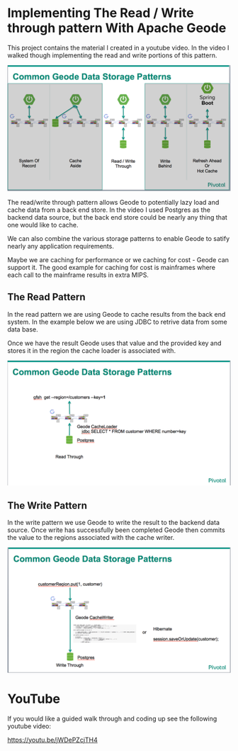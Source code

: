 # Implementing The Read / Write through pattern With Apache Geode

This project contains the material I created in a youtube video.    In the video I walked though implementing the read and write portions of this pattern.

![alt text](images/patterns.png)

The read/write through pattern allows Geode to potentially lazy load and cache data from a back end store.   In the video I used Postgres as the backend data source, but the back end store could be nearly any thing that one would like to cache.   

We can also combine the various storage patterns to enable Geode to satify nearly any application requirements. 

Maybe we are caching for performance or we caching for cost - Geode can support it.   The good example for caching for cost is mainframes where each call to the mainframe results in extra MIPS.

## The Read Pattern

In the read pattern we are using Geode to cache results from the back end system.   In the example below we are using JDBC to retrive data from some data base.   

Once we have the result Geode uses that value and the provided key and stores it in the region the cache loader is associated with.

![alt text](images/read.png)


## The Write Pattern

In the write pattern we use Geode to write the result to the backend data source.   Once write has successfully been completed Geode then commits the value to the regions associated with the cache writer.

![alt text](images/write.png)


# YouTube

If you would like a guided walk through and coding up see the following youtube video:

https://youtu.be/jWDePZcjTH4    
